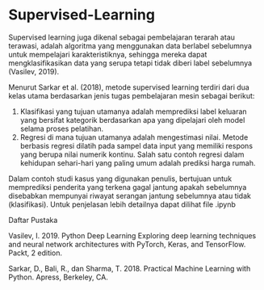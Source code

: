 # Supervised-Learning
Supervised learning juga dikenal sebagai pembelajaran terarah atau terawasi, adalah algoritma yang menggunakan data berlabel sebelumnya untuk mempelajari karakteristiknya, sehingga mereka dapat mengklasifikasikan data yang serupa tetapi tidak diberi label sebelumnya (Vasilev, 2019).

Menurut Sarkar et al. (2018), metode supervised learning terdiri dari dua kelas utama berdasarkan jenis tugas pembelajaran mesin sebagai berikut:
1. Klasifikasi yang tujuan utamanya adalah memprediksi label keluaran yang bersifat kategorik berdasarkan apa yang dipelajari oleh model selama proses pelatihan.
2. Regresi di mana tujuan utamanya adalah mengestimasi nilai. Metode berbasis regresi dilatih pada sampel data input yang memiliki respons yang berupa nilai numerik kontinu. Salah satu contoh regresi dalam kehidupan sehari-hari yang paling umum adalah prediksi harga rumah.

Dalam contoh studi kasus yang digunakan penulis, bertujuan untuk memprediksi penderita yang terkena gagal jantung apakah sebelumnya disebabkan mempunyai riwayat serangan jantung sebelumnya atau tidak (klasifikasi). Untuk penjelasan lebih detailnya dapat dilihat file .ipynb

Daftar Pustaka

Vasilev, I. 2019. Python Deep Learning Exploring deep learning techniques and
neural network architectures with PyTorch, Keras, and TensorFlow. Packt, 2
edition.

Sarkar, D., Bali, R., dan Sharma, T. 2018. Practical Machine Learning with Python.
Apress, Berkeley, CA.

